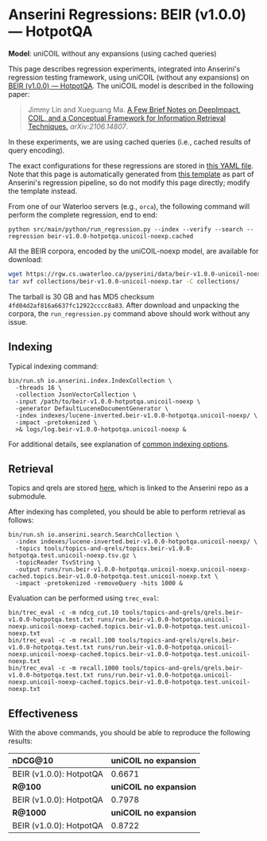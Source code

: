 # Anserini Regressions: BEIR (v1.0.0) &mdash; HotpotQA

**Model**: uniCOIL without any expansions (using cached queries)

This page describes regression experiments, integrated into Anserini's regression testing framework, using uniCOIL (without any expansions) on [BEIR (v1.0.0) &mdash; HotpotQA](http://beir.ai/).
The uniCOIL model is described in the following paper:

> Jimmy Lin and Xueguang Ma. [A Few Brief Notes on DeepImpact, COIL, and a Conceptual Framework for Information Retrieval Techniques.](https://arxiv.org/abs/2106.14807) _arXiv:2106.14807_.

In these experiments, we are using cached queries (i.e., cached results of query encoding).

The exact configurations for these regressions are stored in [this YAML file](../../src/main/resources/regression/beir-v1.0.0-hotpotqa.unicoil-noexp.cached.yaml).
Note that this page is automatically generated from [this template](../../src/main/resources/docgen/templates/beir-v1.0.0-hotpotqa.unicoil-noexp.cached.template) as part of Anserini's regression pipeline, so do not modify this page directly; modify the template instead.

From one of our Waterloo servers (e.g., `orca`), the following command will perform the complete regression, end to end:

```
python src/main/python/run_regression.py --index --verify --search --regression beir-v1.0.0-hotpotqa.unicoil-noexp.cached
```

All the BEIR corpora, encoded by the uniCOIL-noexp model, are available for download:

```bash
wget https://rgw.cs.uwaterloo.ca/pyserini/data/beir-v1.0.0-unicoil-noexp.tar -P collections/
tar xvf collections/beir-v1.0.0-unicoil-noexp.tar -C collections/
```

The tarball is 30 GB and has MD5 checksum `4fd04d2af816a6637fc12922cccc8a83`.
After download and unpacking the corpora, the `run_regression.py` command above should work without any issue.

## Indexing

Typical indexing command:

```
bin/run.sh io.anserini.index.IndexCollection \
  -threads 16 \
  -collection JsonVectorCollection \
  -input /path/to/beir-v1.0.0-hotpotqa.unicoil-noexp \
  -generator DefaultLuceneDocumentGenerator \
  -index indexes/lucene-inverted.beir-v1.0.0-hotpotqa.unicoil-noexp/ \
  -impact -pretokenized \
  >& logs/log.beir-v1.0.0-hotpotqa.unicoil-noexp &
```

For additional details, see explanation of [common indexing options](../../docs/common-indexing-options.md).

## Retrieval

Topics and qrels are stored [here](https://github.com/castorini/anserini-tools/tree/master/topics-and-qrels), which is linked to the Anserini repo as a submodule.

After indexing has completed, you should be able to perform retrieval as follows:

```
bin/run.sh io.anserini.search.SearchCollection \
  -index indexes/lucene-inverted.beir-v1.0.0-hotpotqa.unicoil-noexp/ \
  -topics tools/topics-and-qrels/topics.beir-v1.0.0-hotpotqa.test.unicoil-noexp.tsv.gz \
  -topicReader TsvString \
  -output runs/run.beir-v1.0.0-hotpotqa.unicoil-noexp.unicoil-noexp-cached.topics.beir-v1.0.0-hotpotqa.test.unicoil-noexp.txt \
  -impact -pretokenized -removeQuery -hits 1000 &
```

Evaluation can be performed using `trec_eval`:

```
bin/trec_eval -c -m ndcg_cut.10 tools/topics-and-qrels/qrels.beir-v1.0.0-hotpotqa.test.txt runs/run.beir-v1.0.0-hotpotqa.unicoil-noexp.unicoil-noexp-cached.topics.beir-v1.0.0-hotpotqa.test.unicoil-noexp.txt
bin/trec_eval -c -m recall.100 tools/topics-and-qrels/qrels.beir-v1.0.0-hotpotqa.test.txt runs/run.beir-v1.0.0-hotpotqa.unicoil-noexp.unicoil-noexp-cached.topics.beir-v1.0.0-hotpotqa.test.unicoil-noexp.txt
bin/trec_eval -c -m recall.1000 tools/topics-and-qrels/qrels.beir-v1.0.0-hotpotqa.test.txt runs/run.beir-v1.0.0-hotpotqa.unicoil-noexp.unicoil-noexp-cached.topics.beir-v1.0.0-hotpotqa.test.unicoil-noexp.txt
```

## Effectiveness

With the above commands, you should be able to reproduce the following results:

| **nDCG@10**                                                                                                  | **uniCOIL no expansion**|
|:-------------------------------------------------------------------------------------------------------------|-------------------------|
| BEIR (v1.0.0): HotpotQA                                                                                      | 0.6671                  |
| **R@100**                                                                                                    | **uniCOIL no expansion**|
| BEIR (v1.0.0): HotpotQA                                                                                      | 0.7978                  |
| **R@1000**                                                                                                   | **uniCOIL no expansion**|
| BEIR (v1.0.0): HotpotQA                                                                                      | 0.8722                  |
